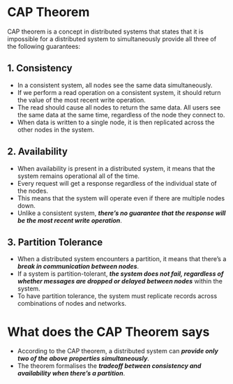 # CAP Theorem
CAP theorem is a concept in distributed systems that states that it is impossible for a distributed system to simultaneously provide all three of the following guarantees:

## 1. Consistency
- In a consistent system, all nodes see the same data simultaneously. 
- If we perform a read operation on a consistent system, it should return the value of the most recent write operation. 
- The read should cause all nodes to return the same data. All users see the same data at the same time, regardless of the node they connect to. 
- When data is written to a single node, it is then replicated across the other nodes in the system.

## 2. Availability
- When availability is present in a distributed system, it means that the system remains operational all of the time. 
- Every request will get a response regardless of the individual state of the nodes. 
- This means that the system will operate even if there are multiple nodes down. 
- Unlike a consistent system, ***there’s no guarantee that the response will be the most recent write operation***.

## 3. Partition Tolerance
- When a distributed system encounters a partition, it means that there’s a ***break in communication between nodes***. 
- If a system is partition-tolerant, ***the system does not fail, regardless of whether messages are dropped or delayed between nodes*** within the system. 
- To have partition tolerance, the system must replicate records across combinations of nodes and networks.

# What does the CAP Theorem says
- According to the CAP theorem, a distributed system can ***provide only two of the above properties simultaneously***. 
- The theorem formalises the ***tradeoff between consistency and availability when there’s a partition***.
